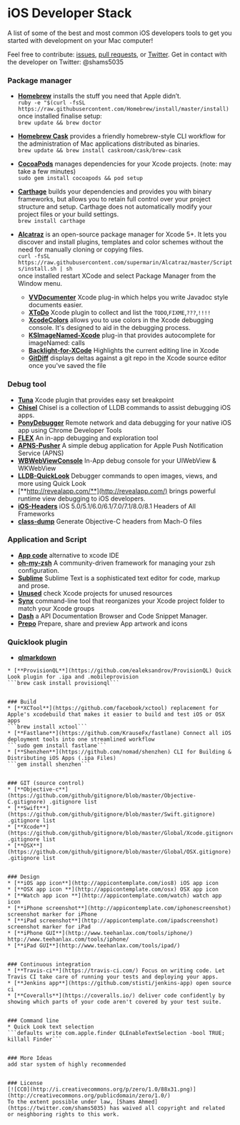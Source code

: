# iOS Developer Stack
A list of some of the best and most common iOS developers tools to get you started with development on your Mac computer!  

Feel free to contribute: [issues](https://github.com/shams-ahmed/ios-developers-stack/issues), [pull requests](https://github.com/shams-ahmed/ios-developers-stack/pulls), or [Twitter](https://twitter.com/shams5035). Get in contact with the developer on Twitter: @shams5035

### Package manager
* [**Homebrew**](http://brew.sh/) installs the stuff you need that Apple didn’t.   
```ruby -e "$(curl -fsSL https://raw.githubusercontent.com/Homebrew/install/master/install)```  
once installed finalise setup:  
```brew update && brew doctor```

* [**Homebrew Cask**](http://caskroom.io/) provides a friendly homebrew-style CLI workflow for the administration of Mac applications distributed as binaries.  
```brew update && brew install caskroom/cask/brew-cask```

* [**CocoaPods**](https://github.com/CocoaPods/CocoaPods) manages dependencies for your Xcode projects. (note: may take a few minutes)  
```sudo gem install cocoapods && pod setup``` 
* [**Carthage**](https://github.com/Carthage/Carthage)  builds your dependencies and provides you with binary frameworks, but allows you to retain full control over your project structure and setup. Carthage does not automatically modify your project files or your build settings.  
```brew install carthage```  

* [**Alcatraz**](http://alcatraz.io/) is an open-source package manager for Xcode 5+. It lets you discover and install plugins, templates and color schemes without the need for manually cloning or copying files.  
```curl -fsSL https://raw.githubusercontent.com/supermarin/Alcatraz/master/Scripts/install.sh | sh```  
once installed restart XCode and select Package Manager from the Window menu.  
	* [**VVDocumenter**](https://github.com/onevcat/VVDocumenter-Xcode)  Xcode plug-in which helps you write Javadoc style documents easier.  
	* [**XToDo**](https://github.com/trawor/XToDo)  Xcode plugin to collect and list the `TODO`,`FIXME`,`???`,`!!!!`
	* [**XcodeColors**](https://github.com/robbiehanson/XcodeColors)  allows you to use colors in the Xcode debugging console. It's designed to aid in the debugging process.  
	* [**KSImageNamed-Xcode**](https://github.com/ksuther/KSImageNamed-Xcode)  plug-in that provides autocomplete for imageNamed: calls 
	* [**Backlight-for-XCode**](https://github.com/limejelly/Backlight-for-XCode)  Highlights the current editing line in Xcode 
	* [**GitDiff**](https://github.com/johnno1962/GitDiff)  displays deltas against a git repo in the Xcode source editor once you've saved the file  
 
### Debug tool  
* [**Tuna**](https://github.com/dealforest/Tuna) Xcode plugin that provides easy set breakpoint  
* [**Chisel**](https://github.com/facebook/chisel)  Chisel is a collection of LLDB commands to assist debugging iOS apps.  
* [**PonyDebugger**](https://github.com/square/PonyDebugger) Remote network and data debugging for your native iOS app using Chrome Developer Tools  
* [**FLEX**](https://github.com/Flipboard/FLEX) An in-app debugging and exploration tool  
* [**APNS-Pusher**](https://github.com/blommegard/APNS-Pusher) A simple debug application for Apple Push Notification Service (APNS)  
* [**WBWebViewConsole**](https://github.com/Naituw/WBWebViewConsole) In-App debug console for your UIWebView & WKWebView  
* [**LLDB-QuickLook**](https://github.com/ryanolsonk/LLDB-QuickLook) Debugger commands to open images, views, and more using Quick Look  
* [**http://revealapp.com/**](http://revealapp.com/) brings powerful runtime view debugging to iOS developers.  
* [**iOS-Headers**](https://github.com/MP0w/iOS-Headers) iOS 5.0/5.1/6.0/6.1/7.0/7.1/8.0/8.1 Headers of All Frameworks  
* [**class-dump**](https://github.com/nygard/class-dump) Generate Objective-C headers from Mach-O files

### Application and Script  
* [**App code**](https://www.jetbrains.com/objc/) alternative to xcode IDE  
* [**oh-my-zsh**](https://github.com/robbyrussell/oh-my-zsh) A community-driven framework for managing your zsh configuration.  
* [**Sublime**](http://www.sublimetext.com/) Sublime Text is a sophisticated text editor for code, markup and prose.  
* [**Unused**](http://jeffhodnett.github.io/Unused/) check Xcode projects for unused resources  
* [**Synx**](https://github.com/venmo/synx) command-line tool that reorganizes your Xcode project folder to match your Xcode groups 
* [**Dash**](https://kapeli.com/dash) a API Documentation Browser and Code Snippet Manager.  
* [**Prepo**](http://wearemothership.com/work/prepo/) Prepare, share and preview App artwork and icons  

### Quicklook plugin
* [**qlmarkdown**](https://github.com/toland/qlmarkdown) 
``````
* [**ProvisionQL**](https://github.com/ealeksandrov/ProvisionQL) Quick Look plugin for .ipa and .mobileprovision 
```brew cask install provisionql```  


### Build
* [**XCTool**](https://github.com/facebook/xctool) replacement for Apple's xcodebuild that makes it easier to build and test iOS or OSX apps  
```brew install xctool```
* [**Fastlane**](https://github.com/KrauseFx/fastlane) Connect all iOS deployment tools into one streamlined workflow  
```sudo gem install fastlane```
* [**Shenzhen**](https://github.com/nomad/shenzhen) CLI for Building & Distributing iOS Apps (.ipa Files)  
```gem install shenzhen```


### GIT (source control)
* [**Objective-c**](https://github.com/github/gitignore/blob/master/Objective-C.gitignore) .gitignore list  
* [**Swift**](https://github.com/github/gitignore/blob/master/Swift.gitignore) .gitignore list  
* [**Xcode**](https://github.com/github/gitignore/blob/master/Global/Xcode.gitignore) .gitignore list  
* [**OSX**](https://github.com/github/gitignore/blob/master/Global/OSX.gitignore) .gitignore list  


### Design 
* [**iOS app icon**](http://appicontemplate.com/ios8) iOS app icon
* [**OSX app icon **](http://appicontemplate.com/osx) OSX app icon
* [**Watch app icon **](http://appicontemplate.com/watch) watch app icon
* [**iPhone screenshot**](http://appicontemplate.com/iphonescreenshot) screenshot marker for iPhone
* [**iPad screenshot**](http://appicontemplate.com/ipadscreenshot) screenshot marker for iPad
* [**iPhone GUI**](http://www.teehanlax.com/tools/iphone/) http://www.teehanlax.com/tools/iphone/
* [**iPad GUI**](http://www.teehanlax.com/tools/ipad/) 


### Continuous integration
* [**Travis-ci**](https://travis-ci.com/) Focus on writing code. Let Travis CI take care of running your tests and deploying your apps.  
* [**Jenkins app**](https://github.com/stisti/jenkins-app) open source ci
* [**Coveralls**](https://coveralls.io/) deliver code confidently by showing which parts of your code aren't covered by your test suite.  


### Command line
* Quick Look text selection
```defaults write com.apple.finder QLEnableTextSelection -bool TRUE; killall Finder```


### More Ideas
add star system of highly recommended  


### License
[![CC0](http://i.creativecommons.org/p/zero/1.0/88x31.png)](http://creativecommons.org/publicdomain/zero/1.0/)  
To the extent possible under law, [Shams Ahmed](https://twitter.com/shams5035) has waived all copyright and related or neighboring rights to this work.  

